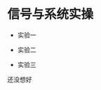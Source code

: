 # 信号与系统实操

- 实验一 

  [实验报告]: https://github.com/Zoeyishere/Zoeyishere.github.io/blob/main/实验一.docx

- 实验二

- 实验三

还没想好
